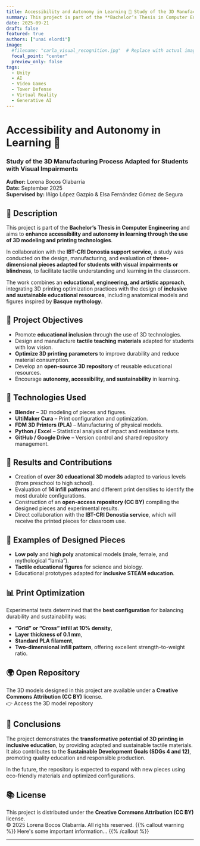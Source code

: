```yaml
---
title: Accessibility and Autonomy in Learning 🧩 Study of the 3D Manufacturing Process Adapted for Students with Visual Impairments
summary: This project is part of the **Bachelor’s Thesis in Computer Engineering** and aims to **enhance accessibility and autonomy in learning through the use of 3D modeling and printing technologies**.  
date: 2025-09-21
draft: false
featured: true
authors: ["unai elordi"]
image:
  #filename: "carla_visual_recognition.jpg"  # Replace with actual image file name
  focal_point: "center"
  preview_only: false
tags:
  - Unity
  - AI
  - Video Games
  - Tower Defense
  - Virtual Reality
  - Generative AI
---
```




# Accessibility and Autonomy in Learning 🧩  
### Study of the 3D Manufacturing Process Adapted for Students with Visual Impairments

**Author:** Lorena Bocos Olabarría  
**Date:** September 2025  
**Supervised by:** Iñigo López Gazpio & Elsa Fernández Gómez de Segura  

## 🧠 Description

This project is part of the **Bachelor’s Thesis in Computer Engineering** and aims to **enhance accessibility and autonomy in learning through the use of 3D modeling and printing technologies**.  

In collaboration with the **IBT-CRI Donostia support service**, a study was conducted on the design, manufacturing, and evaluation of **three-dimensional pieces adapted for students with visual impairments or blindness**, to facilitate tactile understanding and learning in the classroom.  

The work combines an **educational, engineering, and artistic approach**, integrating 3D printing optimization practices with the design of **inclusive and sustainable educational resources**, including anatomical models and figures inspired by **Basque mythology**.

## 🎯 Project Objectives

- Promote **educational inclusion** through the use of 3D technologies.  
- Design and manufacture **tactile teaching materials** adapted for students with low vision.  
- **Optimize 3D printing parameters** to improve durability and reduce material consumption.  
- Develop an **open-source 3D repository** of reusable educational resources.  
- Encourage **autonomy, accessibility, and sustainability** in learning.

## 🧩 Technologies Used

- **Blender** – 3D modeling of pieces and figures.  
- **UltiMaker Cura** – Print configuration and optimization.  
- **FDM 3D Printers (PLA)** – Manufacturing of physical models.  
- **Python / Excel** – Statistical analysis of impact and resistance tests.  
- **GitHub / Google Drive** – Version control and shared repository management.  

## 🧱 Results and Contributions

- Creation of **over 30 educational 3D models** adapted to various levels (from preschool to high school).  
- Evaluation of **14 infill patterns** and different print densities to identify the most durable configurations.  
- Construction of an **open-access repository (CC BY)** compiling the designed pieces and experimental results.  
- Direct collaboration with the **IBT-CRI Donostia service**, which will receive the printed pieces for classroom use.  

## 🔬 Examples of Designed Pieces

- **Low poly** and **high poly** anatomical models (male, female, and mythological “lamia”).  
- **Tactile educational figures** for science and biology.  
- Educational prototypes adapted for **inclusive STEAM education**.

## 📊 Print Optimization

Experimental tests determined that the **best configuration** for balancing durability and sustainability was:  
- **“Grid” or “Cross” infill at 10% density**,  
- **Layer thickness of 0.1 mm**,  
- **Standard PLA filament**,  
- **Two-dimensional infill pattern**, offering excellent strength-to-weight ratio.  


## 🌍 Open Repository

The 3D models designed in this project are available under a **Creative Commons Attribution (CC BY)** license.  
👉 Access the 3D model repository

## 🧾 Conclusions

The project demonstrates the **transformative potential of 3D printing in inclusive education**, by providing adapted and sustainable tactile materials.  
It also contributes to the **Sustainable Development Goals (SDGs 4 and 12)**, promoting quality education and responsible production.  

In the future, the repository is expected to expand with new pieces using eco-friendly materials and optimized configurations.

## 📚 License

This project is distributed under the **Creative Commons Attribution (CC BY)** license.  
© 2025 Lorena Bocos Olabarría. All rights reserved.
{{% callout warning %}}
Here's some important information...
{{% /callout %}}


---